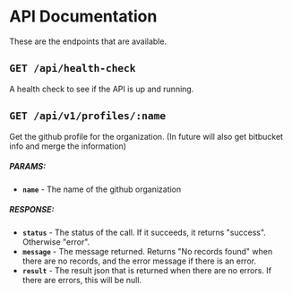 # API Documentation

These are the endpoints that are available.


## `GET /api/health-check`

A health check to see if the API is up and running.


## `GET /api/v1/profiles/:name`

Get the github profile for the organization. (In future will also get bitbucket info and merge the information)

##### PARAMS:

*  **`name`** - The name of the github organization

##### RESPONSE:

*  **`status`** - The status of the call. If it succeeds, it returns "success". Otherwise "error".
*  **`message`** - The message returned. Returns "No records found" when there are no records, and the error message if there is an error.
*  **`result`** - The result json that is returned when there are no errors. If there are errors, this will be null.